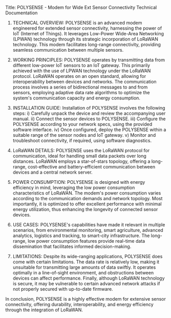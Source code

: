 Title: POLYSENSE - Modem for Wide Ext Sensor Connectivity Technical Documentation

1. TECHNICAL OVERVIEW:
POLYSENSE is an advanced modem engineered for extended sensor connectivity, harnessing the power of IoT (Internet of Things). It leverages Low-Power Wide-Area Networking (LPWAN) technology through its strategic incorporation of LoRaWAN technology. This modem facilitates long-range connectivity, providing seamless communication between multiple sensors.

2. WORKING PRINCIPLES:
POLYSENSE operates by transmitting data from different low-power IoT sensors to an IoT gateway. This primarily achieved with the use of LPWAN technology under the LoRaWAN protocol. LoRaWAN operates on an open standard, allowing for interoperability between devices and networks. The communication process involves a series of bidirectional messages to and from sensors, employing adaptive data rate algorithms to optimize the system's communication capacity and energy consumption.

3. INSTALLATION GUIDE:
Installation of POLYSENSE involves the following steps:
i) Carefully unpack the device and review the accompanying user manual.
ii) Connect the sensor devices to POLYSENSE.
iii) Configure the POLYSENSE according to your network specs, using the provided software interface.
iv) Once configured, deploy the POLYSENSE within a suitable range of the sensor nodes and IoT gateway.
v) Monitor and troubleshoot connectivity, if required, using software diagnostics.

4. LoRaWAN DETAILS:
POLYSENSE uses the LoRaWAN protocol for communication, ideal for handling small data packets over long distances. LoRaWAN employs a star-of-stars topology, offering a long-range, cost-effective and battery-efficient communication between devices and a central network server.

5. POWER CONSUMPTION:
POLYSENSE is designed with energy efficiency in mind, leveraging the low power consumption characteristics of LoRaWAN. The modem's power consumption varies according to the communication demands and network topology. Most importantly, it is optimized to offer excellent performance with minimal energy utilization, thus enhancing the longevity of connected sensor devices.

6. USE CASES:
POLYSENSE's capabilities have made it relevant in multiple scenarios, from environmental monitoring, smart agriculture, advanced analytics, logistics and tracking, to smart-city infrastructure. The long-range, low power consumption features provide real-time data dissemination that facilitates informed decision-making.

7. LIMITATIONS:
Despite its wide-ranging applications, POLYSENSE does come with certain limitations. The data rate is relatively low, making it unsuitable for transmitting large amounts of data swiftly. It operates optimally in a line-of-sight environment, and obstructions between devices can affect performance. Finally, although LoRaWAN technology is secure, it may be vulnerable to certain advanced network attacks if not properly secured with up-to-date firmware.

In conclusion, POLYSENSE is a highly effective modem for extensive sensor connectivity, offering durability, interoperability, and energy efficiency through the integration of LoRaWAN.
